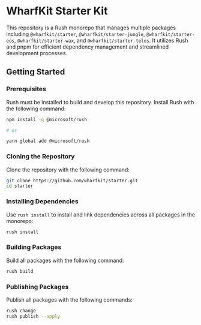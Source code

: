 # WharfKit Starter Kit

This repository is a Rush monorepo that manages multiple packages including `@wharfkit/starter`, `@wharfkit/starter-jungle`, `@wharfkit/starter-eos`, `@wharfkit/starter-wax`, and `@wharfkit/starter-telos`. It utilizes Rush and pnpm for efficient dependency management and streamlined development processes.

## Getting Started

### Prerequisites

Rush must be installed to build and develop this repository. Install Rush with the following command:

```bash
npm install -g @microsoft/rush

# or

yarn global add @microsoft/rush
```

### Cloning the Repository

Clone the repository with the following command:

```bash
git clone https://github.com/wharfkit/starter.git
cd starter
```

### Installing Dependencies

Use `rush install` to install and link dependencies across all packages in the monorepo:

```bash
rush install
```

### Building Packages

Build all packages with the following command:

```bash
rush build
```

### Publishing Packages

Publish all packages with the following commands:

```bash
rush change
rush publish --apply
```

